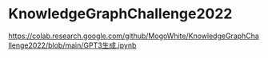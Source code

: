 # KnowledgeGraphChallenge2022

https://colab.research.google.com/github/MogoWhite/KnowledgeGraphChallenge2022/blob/main/GPT3生成.ipynb
